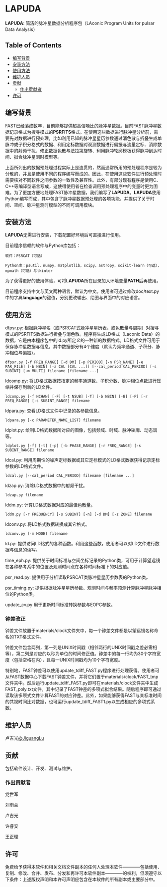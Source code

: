 # LAPUDA
**LAPUDA**: 简洁的脉冲星数据分析程序包（LAconic Program Units for pulsar Data Analysis）

## Table of Contents
- [编写背景](#编写背景)
- [安装方法](#安装方法)
- [使用方法](#使用方法)
- [维护人员](#维护人员)
- [贡献](#贡献)
	- [作出贡献者](#作出贡献者)
- [许可](#许可)

## 编写背景

FAST已经落成数年，目前能够提供超高信噪比的脉冲星数据。目前FAST脉冲星数据记录格式为搜寻模式的**PSRFITS**格式。在使用这些数据进行脉冲星分析前，需要先对数据进行预处理，比如利用已知的脉冲星星历参数通过消色散与折叠生成单脉冲或子积分格式的数据、利用定标数据对观测数据进行偏振与流量定标、消除数据中的射频干扰、修正数据色散与法拉第旋转、利用脉冲轮廓模板获得脉冲到达时间、拟合脉冲星测时模型等。

上面所列出的数据预处理过程实际上是连贯的，然而通常所用的预处理程序是较为分散的，并且是使用不同的程序编写而成的。因此，在使用这些软件进行预处理时需要核对不同软件之间参数的一致性及兼容性。此外，有部分现有程序是使用C、C++等编译型语言写成，这使得使用者在检查调用预处理程序中的变量时更为困难。为了更加方便地处理FAST脉冲星数据，我们编写了**LAPUDA**。**LAPUDA**使用Python编写而成，其中包含了脉冲星数据预处理的各项功能，并提供了关于时间、空间、脉冲星测时模型的不同可调用模块。

## 安装方法

**LAPUDA**无需进行安装，下载配置好环境后可直接进行使用。

目前程序信赖的软件与Python库包括：

	软件：PSRCAT（可选）

	Python库：psutil，numpy，matplotlib，scipy，astropy，scikit-learn（可选），mpmath（可选）与tkinter

为了获得更好的使用体验，可将**LAPUDA**所在目录加入环境变量**PATH**后再使用。

目前程序支持中文与英文两种语言，默认为中文。使用者可通过修改doc/text.py中的字典**language**的键值，分别更改输出、绘图与界面中的对应语言。

## 使用方法

dfpsr.py: 
	根据脉冲星名（或PSRCAT式脉冲星星历表，或色散量与周期）对搜寻模式的PSRFITS数据进行折叠与消色散。程序将生成LD格式（Laconic Data）的数据，它是由本程序包中的ld.py所定义的一种新的数据格式。LD格式文件可用于保存脉冲星数据与信息，其中数据部分有4个维度（默认为频率通道、子积分、脉冲相位与偏振）。

	dfpsr.py [-f FREQ_RANGE] [-d DM] [-p PERIOD] [-n PSR_NAME] [-e PAR_FILE] [-b NBIN] [-a CAL [CAL ...]] [--cal_period CAL_PERIOD] [-s SUBINT] [-m MULTI] filename [filename ...]

ldcomp.py:
	将LD格式数据按指定的频率通道数、子积分数、脉冲相位点数进行压缩并保存到新的LD文件。

	ldcomp.py [-f NCHAN] [-F] [-t NSUB] [-T] [-b NBIN] [-B] [-P] [-r FREQ_RANGE] [-s SUBINT_RANGE] filename

ldpara.py:
	查看LD格式文件中记录的各参数信息。

	ldpara.py [-c PARAMETER_NAME_LIST] filename

ldplot.py:
	绘制LD格式数据所对应的图像，包括频域、时域、脉冲轮廓、动态谱等。

	ldplot.py [-f] [-t] [-p] [-b PHASE_RANGE] [-r FREQ_RANGE] [-s SUBINT_RANGE] filename

ldcal.py:
	利用周期性的噪声定标数据或其它定标模式的LD格式数据获得记录定标参数的LD格式文件。

	ldcal.py [--cal_period CAL_PERIOD] filename [filename ...]

ldzap.py:
	消除LD格式数据中的射频干扰。

	ldzap.py filename

lddm.py:
	计算LD格式数据对应的最佳色散量。

	lddm.py [-r FREQUENCY] [-s SUBINT] [-n] [-d DM] [-z ZONE] filename

ldconv.py:
	将LD格式数据转换成其它格式。

	ldconv.py [-m MODE] filename

ld.py:
	提供访问LD格式的各种函数。利用这些函数，使用者可以对LD文件进行数据与信息的读写。

time_eph.py:
	提供关于时间标准与空间坐标记录的Python类，可用于计算望远镜在各种参考系中的位置及观测时间点在各种时间标准下的对应值。

psr_read.py:
	提供用于分析读取PSRCAT类脉冲星星历参数表的Python类。

psr_timing.py:
	提供根据脉冲星星历参数、观测时间与频率预测计算脉冲星脉冲相位的Python类。
	
update_cv.py
	用于更新时间标准转换参数与EOPC参数。

### 钟差改正

钟差文件放置于materials/clock文件夹中，每一个钟差文件都是以望远镜名称命名的TXT格式文件。

钟差文件包含两列，第一列是UNIX时间戳（相邻两行的UNIX时间戳之差必需相等），第二列是对应的以秒为单位的时间修正值。钟差中的每一行均为30个字符宽度（包括空格在内），且每一UNIX时间戳均为10个字符宽度。

特别地，FAST钟差可以使用update\_tdiff\_FAST.py程序进行处理获得。使用者可从FAST数据中心下载FAST钟差文件，并将它们置于materials/clock/FAST\_tmp文件夹中。然后运行update\_tdiff\_FAST.py即可在materials/clock文件夹中生成FAST\_poly.txt文件，其中记录了FAST钟差的多项式拟合结果。随后程序即可通过读取该多项式文件计算FAST的对应钟差。此外，如果能够获得FAST与某标准时间的共视时间比对数据，也可运行update\_tdiff\_FAST1.py以生成相应的多项式系数。

## 维护人员

卢吉光[@JiguangLu](mailto:lujig@nao.cas.cn)

## 贡献

包括软件设计、开发、测试与维护。

### 作出贡献者

党世军

刘雨兰

卢吉光

许睿安

王正理

## 许可

免费给予获得本软件和相关文档文件副本的任何人处理本软件————包括使用、复制、修改、合并、发布、分发和再许可本软件副本————的权利，但须遵守以下条件：上述版权声明和本许可声明应包含在本软件的所有副本或主要部分中。
